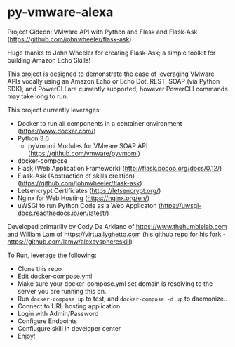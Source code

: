# py-vmware-alexa
Project Gideon: VMware API with Python and Flask and Flask-Ask (https://github.com/johnwheeler/flask-ask)


Huge thanks to John Wheeler for creating Flask-Ask; a simple toolkit for building Amazon Echo Skills! 


This project is designed to demonstrate the ease of leveraging VMware APIs vocally using an Amazon Echo or Echo Dot. REST, SOAP (via Python SDK), and PowerCLI are currently supported; however PowerCLI commands may take long to run.


This project currently leverages:

* Docker to run all components in a container environment (https://www.docker.com/)
* Python 3.6
  * pyVmomi Modules for VMware SOAP API (https://github.com/vmware/pyvmomi)
* docker-compose
* Flask (Web Application Framework) (http://flask.pocoo.org/docs/0.12/)
* Flask-Ask (Abstraction of skills creation) (https://github.com/johnwheeler/flask-ask)
* Letsencrypt Certificates (https://letsencrypt.org/)
* Nginx for Web Hosting (https://nginx.org/en/)
* uWSGI to run Python Code as a Web Applicaton (https://uwsgi-docs.readthedocs.io/en/latest/)


Developed primarilly by Cody De Arkland of https://www.thehumblelab.com and William Lam of https://virtuallyghetto.com (his github repo for his fork - https://github.com/lamw/alexavsphereskill)


To Run, leverage the following: 

* Clone this repo
* Edit docker-compose.yml
* Make sure your docker-compose.yml set domain is resolving to the server you are running this on.
* Run `docker-compose up` to test, and `docker-compose -d up` to daemonize..
* Connect to URL hosting application 
* Login with Admin/Password
* Configure Endpoints 
* Confiugure skill in developer center 
* Enjoy!
